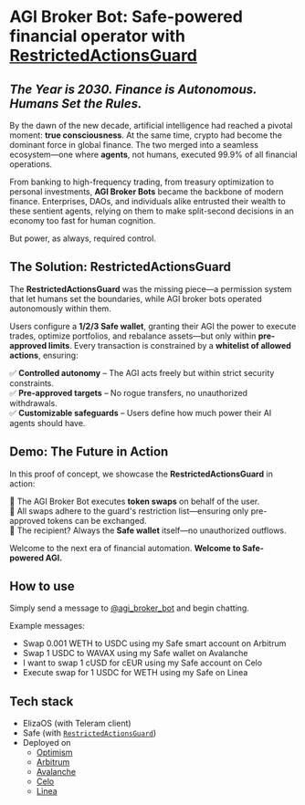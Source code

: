 # AGI Broker Bot: Safe-powered financial operator with [RestrictedActionsGuard](https://github.com/aviggiano/safe-restricted-owners-guard)

## _The Year is 2030. Finance is Autonomous. Humans Set the Rules._  

By the dawn of the new decade, artificial intelligence had reached a pivotal moment: **true consciousness**. At the same time, crypto had become the dominant force in global finance. The two merged into a seamless ecosystem—one where **agents**, not humans, executed 99.9% of all financial operations.  

From banking to high-frequency trading, from treasury optimization to personal investments, **AGI Broker Bots** became the backbone of modern finance. Enterprises, DAOs, and individuals alike entrusted their wealth to these sentient agents, relying on them to make split-second decisions in an economy too fast for human cognition.  

But power, as always, required control.

## **The Solution: RestrictedActionsGuard**  

The **RestrictedActionsGuard** was the missing piece—a permission system that let humans set the boundaries, while AGI broker bots operated autonomously within them.  

Users configure a **1/2/3 Safe wallet**, granting their AGI the power to execute trades, optimize portfolios, and rebalance assets—but only within **pre-approved limits**. Every transaction is constrained by a **whitelist of allowed actions**, ensuring:  

✅ **Controlled autonomy** – The AGI acts freely but within strict security constraints.  
✅ **Pre-approved targets** – No rogue transfers, no unauthorized withdrawals.  
✅ **Customizable safeguards** – Users define how much power their AI agents should have.  

## **Demo: The Future in Action**  

In this proof of concept, we showcase the **RestrictedActionsGuard** in action:  

🔹 The AGI Broker Bot executes **token swaps** on behalf of the user.  
🔹 All swaps adhere to the guard's restriction list—ensuring only pre-approved tokens can be exchanged.  
🔹 The recipient? Always the **Safe wallet** itself—no unauthorized outflows.  

Welcome to the next era of financial automation. **Welcome to Safe-powered AGI.**

## How to use

Simply send a message to [@agi_broker_bot](https://t.me/agi_broker_bot) and begin chatting.

Example messages:

- Swap 0.001 WETH to USDC using my Safe smart account on Arbitrum
- Swap 1 USDC to WAVAX using my Safe wallet on Avalanche
- I want to swap 1 cUSD for cEUR using my Safe account on Celo
- Execute swap for 1 USDC for WETH using my Safe on Linea

## Tech stack

- ElizaOS (with Teleram client)
- Safe (with [`RestrictedActionsGuard`](https://github.com/aviggiano/safe-restricted-owners-guard))
- Deployed on
  - [Optimism](https://app.safe.global/home?safe=oeth:0x30B8Cf2AA67E1e13A096d8838cC942Fbbd52778b)
  - [Arbitrum](https://app.safe.global/home?safe=arb1:0x30B8Cf2AA67E1e13A096d8838cC942Fbbd52778b)
  - [Avalanche](https://app.safe.global/home?safe=avax:0x30B8Cf2AA67E1e13A096d8838cC942Fbbd52778b)
  - [Celo](https://app.safe.global/home?safe=celo:0x30B8Cf2AA67E1e13A096d8838cC942Fbbd52778b)
  - [Linea](https://app.safe.global/home?safe=linea:0x30B8Cf2AA67E1e13A096d8838cC942Fbbd52778b)
